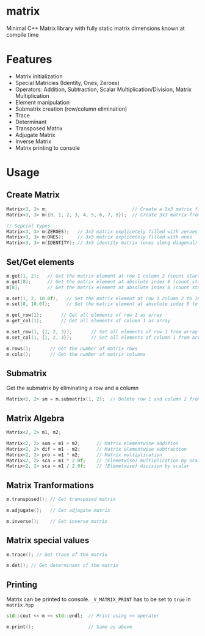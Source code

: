 # matrix
Minimal C++ Matrix library with fully static matrix dimensions known at compile time
# Features
 - Matrix initialization
 - Special Matricies (Identity, Ones, Zeroes)
 - Operators: Addition, Subtraction, Scalar Multiplication/Division, Matrix Multiplication
 - Element manipulation
 - Submatrix creation (row/column elimination)
 - Trace
 - Determinant
 - Transposed Matrix
 - Adjugate Matrix
 - Inverse Matrix
 - Matrix printing to console

# Usage
## Create Matrix
```C++
Matrix<3, 3> m;                               // Create a 3x3 matrix filled with zeroes per default
Matrix<3, 3> m({0, 1, 2, 3, 4, 5, 6, 7, 8});  // Create 3x3 matrix from array

// Sepcial types
Matrix<3, 3> m(ZEROES);   // 3x3 matrix explicetely filled with zeroes
Matrix<3, 3> m(ONES);     // 3x3 matrix explicetely filled with ones
Matrix<3, 3> m(IDENTITY); // 3x3 identity matrix (ones along diagonal)
```
## Set/Get elements
```C++
m.get(1, 2);   // Get the matrix element at row 1 column 2 (count starts at 0)
m.get(8);      // Get the matrix element at absolute index 8 (count starts at 0 and goes rowwise)
m[8];          // Get the matrix element at absolute index 8 (count starts at 0 and goes rowwise)    

```
```C++
m.set(1, 2, 10.0f);   // Set the matrix element at row 1 column 2 to 10.0
m.set(8, 10.0f);      // Set the matrix element at absolute index 8 to 10.0
```
```C++
m.get_row(1);       // Get all elements of row 1 as array
m.get_col(1);       // Get all elements of column 1 as array
```
```C++
m.set_row(1, {1, 2, 3});       // Set all elements of row 1 from array
m.set_col(1, {1, 2, 3});       // Set all elements of column 1 from array
```
```C++
m.rows();       // Get the number of matrix rows
m.cols();       // Get the number of matrix columns
```
## Submatrix
Get the submatrix by eliminating a row and a column
```C++
Matrix<2, 2> sm = m.submatrix(1, 2);  // Delete row 1 and column 2 from matrix to get submatrix
```
## Matrix Algebra
```C++
Matrix<2, 2> m1, m2;
```
```C++
Matrix<2, 2> sum = m1 + m2;      // Matrix elementwise addition
Matrix<2, 2> dif = m1 - m2;      // Matrix elementwise subtraction
Matrix<2, 2> pro = m1 * m2;      // Matrix multiplication
Matrix<2, 2> sca = m1 * 2.0f;    // (Elemetwise) multiplication by scalar
Matrix<2, 2> sca = m1 / 2.0f;    // (Elemetwise) division by scalar
```
## Matrix Tranformations
```C++
m.transposed(); // Get transposed matrix
```
```C++
m.adjugate();   // Get adjugate matrix
```
```C++
m.inverse();    // Get inverse matrix
```
## Matrix special values
```C++
m.trace(); // Get trace of the matrix 
```
```C++
m.det(); // Get determinant of the matrix 
```
## Printing
Matrix can be printed to console. `_V_MATRIX_PRINT` has to be set to `true` in `matrix.hpp`
```C++
std::cout << m << std::endl;  // Print using << operator
```
```C++
m.print();                    // Same as above
```
